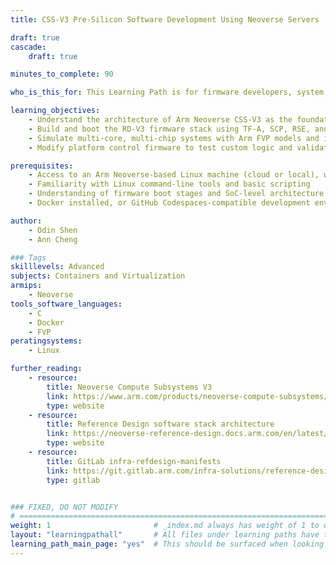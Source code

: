 ```yaml
---
title: CSS-V3 Pre-Silicon Software Development Using Neoverse Servers

draft: true
cascade:
    draft: true

minutes_to_complete: 90

who_is_this_for: This Learning Path is for firmware developers, system architects, and silicon validation engineers building Arm Neoverse CSS  platforms. It focuses on pre-silicon development using Fixed Virtual Platforms (FVPs) for the CSS‑V3 reference design. You’ll learn how to build, customize, and validate firmware on the RD‑V3 platform using Fixed Virtual Platforms (FVPs) before hardware is available.

learning_objectives:
    - Understand the architecture of Arm Neoverse CSS‑V3 as the foundation for scalable server-class platforms
    - Build and boot the RD‑V3 firmware stack using TF‑A, SCP, RSE, and UEFI
    - Simulate multi-core, multi-chip systems with Arm FVP models and interpret boot logs
    - Modify platform control firmware to test custom logic and validate it via pre-silicon simulation 

prerequisites:
    - Access to an Arm Neoverse-based Linux machine (cloud or local), with at least 80 GB of storage
    - Familiarity with Linux command-line tools and basic scripting
    - Understanding of firmware boot stages and SoC-level architecture
    - Docker installed, or GitHub Codespaces-compatible development environment

author:
    - Odin Shen
    - Ann Cheng

### Tags
skilllevels: Advanced
subjects: Containers and Virtualization
armips:
    - Neoverse
tools_software_languages:
    - C
    - Docker
    - FVP
peratingsystems:
    - Linux

further_reading:
    - resource:
        title: Neoverse Compute Subsystems V3
        link: https://www.arm.com/products/neoverse-compute-subsystems/css-v3
        type: website
    - resource:
        title: Reference Design software stack architecture
        link: https://neoverse-reference-design.docs.arm.com/en/latest/about/software_stack.html
        type: website
    - resource:
        title: GitLab infra-refdesign-manifests
        link: https://git.gitlab.arm.com/infra-solutions/reference-design/infra-refdesign-manifests
        type: gitlab    


### FIXED, DO NOT MODIFY
# ================================================================================
weight: 1                       # _index.md always has weight of 1 to order correctly
layout: "learningpathall"       # All files under learning paths have this same wrapper
learning_path_main_page: "yes"  # This should be surfaced when looking for related content. Only set for _index.md of learning path content.
---
```

